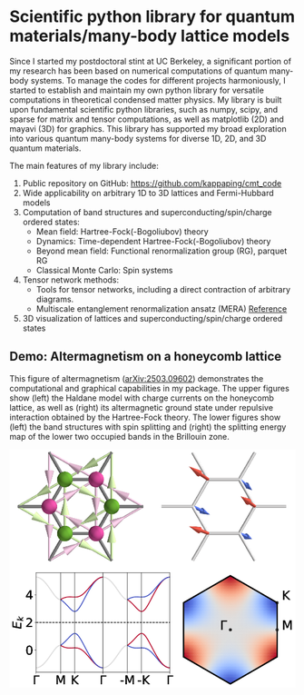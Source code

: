 # Scientific python library for quantum materials/many-body lattice models
Since I started my postdoctoral stint at UC Berkeley, a significant portion of my research has been based on numerical computations of quantum many-body systems. To manage the codes for different projects harmoniously, I started to establish and maintain my own python library for versatile computations in theoretical condensed matter physics. My library is built upon fundamental scientific python libraries, such as numpy, scipy, and sparse for matrix and tensor computations, as well as matplotlib (2D) and mayavi (3D) for graphics. This library has supported my broad exploration into various quantum many-body systems for diverse 1D, 2D, and 3D quantum materials.

The main features of my library include:
1. Public repository on GitHub: https://github.com/kappaping/cmt_code
2. Wide applicability on arbitrary 1D to 3D lattices and Fermi-Hubbard models
3. Computation of band structures and superconducting/spin/charge ordered states:
    - Mean field: Hartree-Fock(-Bogoliubov) theory
    - Dynamics: Time-dependent Hartree-Fock(-Bogoliubov) theory
    - Beyond mean field: Functional renormalization group (RG), parquet RG
    - Classical Monte Carlo: Spin systems
4. Tensor network methods:
    - Tools for tensor networks, including a direct contraction of arbitrary diagrams.
    - Multiscale entanglement renormalization ansatz (MERA) [Reference](https://journals.aps.org/prb/abstract/10.1103/PhysRevB.79.144108)
5. 3D visualization of lattices and superconducting/spin/charge ordered states


## Demo: Altermagnetism on a honeycomb lattice

This figure of altermagnetism ([arXiv:2503.09602](https://arxiv.org/abs/2503.09602)) demonstrates the computational and graphical capabilities in my package. The upper figures show (left) the Haldane model with charge currents on the honeycomb lattice, as well as (right) its altermagnetic ground state under repulsive interaction obtained by the Hartree-Fock theory. The lower figures show (left) the band structures with spin splitting and (right) the splitting energy map of the lower two occupied bands in the Brillouin zone.

<div align="center">
  <img src="almslc.png" alt="ALM" width="600">
</div>

